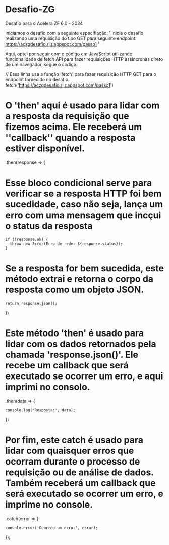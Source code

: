 # Desafio-ZG
Desafio para o Acelera ZF 6.0 - 2024

Iniciamos o desafio com a seguinte especifiação:
 ' Inicie o desafio realizando uma requisição do tipo GET para seguinte endpoint:
https://aczgdesafio.rj.r.appspot.com/passo1 '

Aqui, optei por seguir com o código em JavaScript utilizando funcionalidade de fetch API para fazer requisições HTTP assíncronas direto de um navegador, segue o código:


// Essa linha usa a função 'fetch' para fazer requisição HTTP GET para o endpoint fornecido no desafio.
fetch('https://aczgdesafio.rj.r.appspot.com/passo1') 

# O 'then' aqui é usado para lidar com a resposta da requisição que fizemos acima. Ele receberá um ''callback'' quando a resposta estiver disponível.
  .then(response => {        
 
# Esse bloco condicional serve para verificar se a resposta HTTP foi bem sucedidade, caso não seja, lança um erro com uma mensagem que incçui o status da resposta
    if (!response.ok) {
      throw new Error(Erro de rede: ${response.status});
    }  

# Se a resposta for bem sucedida, este método extrai e retorna o corpo da resposta como um objeto JSON.
    return response.json();
  })
# Este método 'then' é usado para lidar com os dados retornados pela chamada 'response.json()'. Ele recebe um callback que será executado se ocorrer um erro, e aqui imprimi no consolo.
  .then(data => {
 
    console.log('Resposta:', data);
  })

# Por fim, este catch é usado para lidar com quaisquer erros que ocorram durante o processo de requisição ou de análise de dados. Também receberá um callback que será executado se ocorrer um erro, e imprime no console.
  .catch(error => {

    console.error('Ocorreu um erro:', error);
  });
